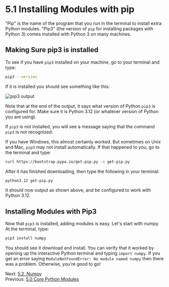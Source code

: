 # 5.1 Installing Modules with pip

"Pip" is the name of the program that you run in the terminal to install extra Python modules. "Pip3" (the version of
`pip` for installing packages with Python 3) comes installed with Python 3 on many machines.

## Making Sure pip3 is installed

To see if you have `pip3` installed on your machine, go to your terminal and type:

```bash
pip3 --version
```

If it is installed you should see something like this:

![pip3 output](../images/pip3.png)

Note that at the end of the output, it says what version of Python `pip3` is configured for. Make sure it is Python 3.12
(or whatever version of Python you are using).

If `pip3` is not installed, you will see a message saying that the command `pip3` is not recognized.

If you have Windows, this almost certainly worked. But sometimes on Unix and Mac, `pip3` may not install automatically. If
that happened to you, go to the terminal and type:

```bash
curl https://bootstrap.pypa.io/get-pip.py -o get-pip.py
```

After it has finished downloading, then type the following in your terminal:

```bash
python3.12 get-pip.py
```

It should now output as shown above, and be configured to work with Python 3.12.

## Installing Modules with Pip3

Now that `pip3` is installed, adding modules is easy. Let's start with numpy. At the terminal, type:

```bash
pip3 install numpy
```

You should see it download and install. You can verify that it worked by opening up the interactive Python terminal and
typing `import numpy`. If you get an error saying `ModuleNotFoundError: No module named numpy` then there was a problem.
Otherwise, you're good to go!

Next: [5.2. Numpy](5.2.%20Numpy.md)<br>
Previous: [5.0 Core Python Modules](5.0.%20Core%20Python%20Modules.md)
